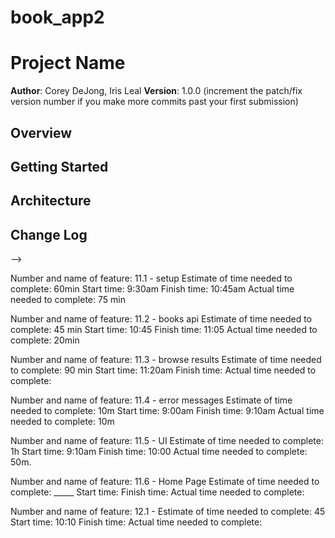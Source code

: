# book_app2

# Project Name

**Author**: Corey DeJong, Iris Leal
**Version**: 1.0.0 (increment the patch/fix version number if you make more commits past your first submission)

## Overview
<!-- Provide a high level overview of what this application is and why you are building it, beyond the fact that it's an assignment for a Code 301 class. (i.e. What's your problem domain?) -->

## Getting Started
<!-- What are the steps that a user must take in order to build this app on their own machine and get it running? -->

## Architecture
<!-- Provide a detailed description of the application design. What technologies (languages, libraries, etc) you're using, and any other relevant design information. -->

## Change Log
<!-- Use this area to document the iterative changes made to your application as each feature is successfully implemented. Use time stamps. Here's an examples:

01-01-2001 4:59pm - Application now has a fully-functional express server, with GET and POST routes for the book resource.

## Credits and Collaborations
<!-- Give credit (and a link) to other people or resources that helped you build this application. -->
-->

Number and name of feature: 11.1 - setup
Estimate of time needed to complete: 60min
Start time: 9:30am
Finish time: 10:45am
Actual time needed to complete: 75 min

Number and name of feature: 11.2 - books api
Estimate of time needed to complete: 45 min
Start time: 10:45
Finish time: 11:05
Actual time needed to complete: 20min

Number and name of feature: 11.3 - browse results
Estimate of time needed to complete: 90 min
Start time: 11:20am
Finish time: 
Actual time needed to complete: 

Number and name of feature: 11.4 - error messages
Estimate of time needed to complete: 10m
Start time: 9:00am
Finish time: 9:10am
Actual time needed to complete: 10m

Number and name of feature: 11.5 - UI
Estimate of time needed to complete: 1h
Start time: 9:10am
Finish time:  10:00
Actual time needed to complete: 50m.

Number and name of feature: 11.6 - Home Page
Estimate of time needed to complete: _____
Start time: 
Finish time: 
Actual time needed to complete: 


Number and name of feature: 12.1 - 
Estimate of time needed to complete: 45
Start time: 10:10
Finish time: 
Actual time needed to complete: 